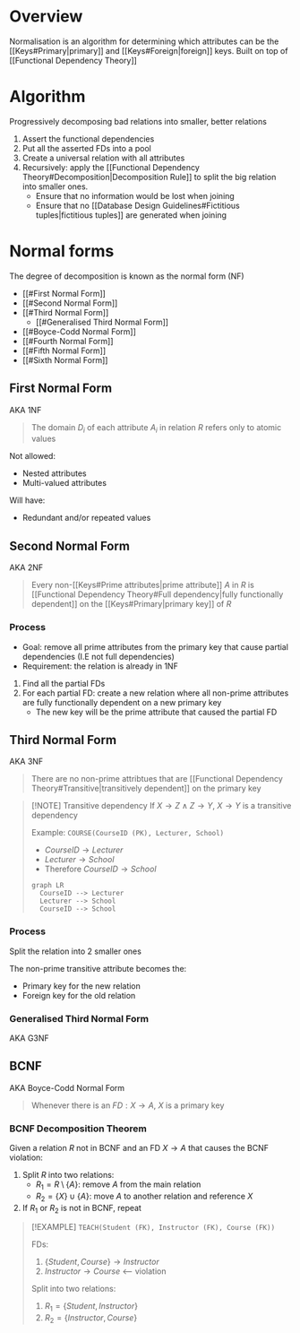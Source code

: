 # Overview
Normalisation is an algorithm for determining which attributes can be the [[Keys#Primary|primary]] and [[Keys#Foreign|foreign]] keys. Built on top of [[Functional Dependency Theory]]

# Algorithm
Progressively decomposing bad relations into smaller, better relations

1. Assert the functional dependencies
2. Put all the asserted FDs into a pool
3. Create a universal relation with all attributes
4. Recursively: apply the [[Functional Dependency Theory#Decomposition|Decomposition Rule]] to split the big relation into smaller ones.
	- Ensure that no information would be lost when joining
	- Ensure that no [[Database Design Guidelines#Fictitious tuples|fictitious tuples]] are generated when joining


# Normal forms
The degree of decomposition is known as the normal form (NF)

- [[#First Normal Form]]
- [[#Second Normal Form]]
- [[#Third Normal Form]]
	- [[#Generalised Third Normal Form]]
- [[#Boyce-Codd Normal Form]]
- [[#Fourth Normal Form]]
- [[#Fifth Normal Form]]
- [[#Sixth Normal Form]]

## First Normal Form
AKA 1NF

> The domain $D_{i}$ of each attribute $A_{i}$ in relation $R$ refers only to atomic values

Not allowed:
- Nested attributes
- Multi-valued attributes

Will have:
- Redundant and/or repeated values

## Second Normal Form
AKA 2NF

> Every non-[[Keys#Prime attributes|prime attribute]] $A$ in $R$ is [[Functional Dependency Theory#Full dependency|fully functionally dependent]] on the [[Keys#Primary|primary key]] of $R$

### Process
- Goal: remove all prime attributes from the primary key that cause partial dependencies (I.E not full dependencies)
- Requirement: the relation is already in 1NF

1. Find all the partial FDs
2. For each partial FD: create a new relation where all non-prime attributes are fully functionally dependent on a new primary key
	- The new key will be the prime attribute that caused the partial FD

## Third Normal Form
AKA 3NF

> There are no non-prime attribtues that are [[Functional Dependency Theory#Transitive|transitively dependent]] on the primary key

> [!NOTE] Transitive dependency
> If $X \rightarrow Z \land Z \rightarrow Y$, $X \rightarrow Y$ is a transitive dependency 
>
>Example: `COURSE(CourseID (PK), Lecturer, School)`
>- $CourseID \rightarrow Lecturer$
>- $Lecturer \rightarrow School$
>- Therefore $CourseID \rightarrow School$
>
>```mermaid
>graph LR
>	CourseID --> Lecturer
>	Lecturer --> School
>	CourseID --> School
> ```

### Process
Split the relation into 2 smaller ones

The non-prime transitive attribute becomes the:
- Primary key for the new relation
- Foreign key for the old relation
### Generalised Third Normal Form
AKA G3NF

## BCNF
AKA Boyce-Codd Normal Form

> Whenever there is an $FD : X \rightarrow A$, $X$ is a primary key

### BCNF Decomposition Theorem
Given a relation $R$ not in BCNF and an FD $X \rightarrow A$ that causes the BCNF violation:
1. Split $R$ into two relations:
	- $R_{1} = R \setminus \{A\}$: remove $A$ from the main relation
	- $R_{2} = \{X\} \cup \{A\}$: move $A$ to another relation and reference $X$
2. If $R_{1}$ or $R_{2}$ is not in BCNF, repeat

> [!EXAMPLE]
> `TEACH(Student (FK), Instructor (FK), Course (FK))`
>
>FDs:
> 1. $\{Student, Course\} \rightarrow Instructor$
> 2. $Instructor \rightarrow Course$  <-- violation
>
>Split into two relations:
>1. $R_{1} = \{Student, Instructor\}$
>2. $R_{2} = \{Instructor, Course\}$

